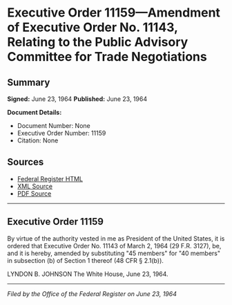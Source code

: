# Executive Order 11159—Amendment of Executive Order No. 11143, Relating to the Public Advisory Committee for Trade Negotiations

## Summary

**Signed:** June 23, 1964
**Published:** June 23, 1964

**Document Details:**
- Document Number: None
- Executive Order Number: 11159
- Citation: None

## Sources
- [Federal Register HTML](https://www.presidency.ucsb.edu/documents/executive-order-11159-amendment-executive-order-no-11143-relating-the-public-advisory)
- [XML Source](None)
- [PDF Source](None)

---

## Executive Order 11159

By virtue of the authority vested in me as President of the United States, it is ordered that Executive Order No. 11143 of March 2, 1964 (29 F.R. 3127), be, and it is hereby, amended by substituting "45 members" for "40 members" in subsection (b) of Section 1 thereof (48 CFR § 2.1(b)).

LYNDON B. JOHNSON
The White House,
June 23, 1964.

---

*Filed by the Office of the Federal Register on June 23, 1964*
